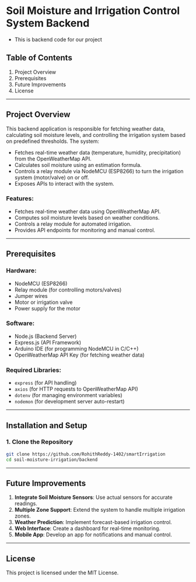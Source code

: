 # Soil Moisture and Irrigation Control System Backend

- This is backend code for our project

## Table of Contents
1. Project Overview
2. Prerequisites
3. Future Improvements
4. License

---

## Project Overview
This backend application is responsible for fetching weather data, calculating soil moisture levels, and controlling the irrigation system based on predefined thresholds. The system:
- Fetches real-time weather data (temperature, humidity, precipitation) from the OpenWeatherMap API.
- Calculates soil moisture using an estimation formula.
- Controls a relay module via NodeMCU (ESP8266) to turn the irrigation system (motor/valve) on or off.
- Exposes APIs to interact with the system.

### Features:
- Fetches real-time weather data using OpenWeatherMap API.
- Computes soil moisture levels based on weather conditions.
- Controls a relay module for automated irrigation.
- Provides API endpoints for monitoring and manual control.
---

## Prerequisites

### Hardware:
- NodeMCU (ESP8266)
- Relay module (for controlling motors/valves)
- Jumper wires
- Motor or irrigation valve
- Power supply for the motor

### Software:
- Node.js (Backend Server)
- Express.js (API Framework)
- Arduino IDE (for programming NodeMCU in C/C++)
- OpenWeatherMap API Key (for fetching weather data)

### Required Libraries:
- `express` (for API handling)
- `axios` (for HTTP requests to OpenWeatherMap API)
- `dotenv` (for managing environment variables)
- `nodemon` (for development server auto-restart)

---

## Installation and Setup

### 1. Clone the Repository
```sh
git clone https://github.com/RohithReddy-1402/smartIrrigation
cd soil-moisture-irrigation/backend
```


---

## Future Improvements
1. **Integrate Soil Moisture Sensors**: Use actual sensors for accurate readings.
2. **Multiple Zone Support**: Extend the system to handle multiple irrigation zones.
3. **Weather Prediction**: Implement forecast-based irrigation control.
4. **Web Interface**: Create a dashboard for real-time monitoring.
5. **Mobile App**: Develop an app for notifications and manual control.

---

## License
This project is licensed under the MIT License.

